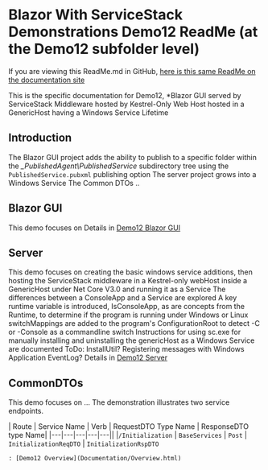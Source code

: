 # Blazor With ServiceStack Demonstrations Demo12 ReadMe (at the Demo12 subfolder level)
If you are viewing this ReadMe.md in GitHub, [here is this same ReadMe on the documentation site](ReadMe.html)

This is the specific documentation for Demo12, *Blazor GUI served by ServiceStack Middleware hosted by Kestrel-Only Web Host hosted in a GenericHost having a Windows Service Lifetime

## Introduction
The Blazor GUI project adds the ability to publish to a specific folder within the _\_PublishedAgent\PublishedService_ subdirectory tree using the `PublishedService.pubxml` publishing option
The server project grows into a Windows Service
The Common DTOs ..

## Blazor GUI
This demo focuses on 
Details in [Demo12 Blazor GUI](GUI/ReadMe.html)

## Server
This demo focuses on creating the basic windows service additions, then hosting the ServiceStack middleware in a Kestrel-only webHost inside a GenericHost under Net Core V3.0 and running it as a Service
The differences between a ConsoleApp and a Service are explored
A key runtime variable is introduced, IsConsoleApp, as are concepts from the Runtime, to determine if the program is running under Windows or Linux
switchMappings are added to the program's ConfigurationRoot to detect -C or -Console as a commandline switch
Instructions for using sc.exe for manually installing and uninstalling the genericHost as a Windows Service are documented 
ToDo: InstallUtil? Registering messages with Windows Application EventLog?
Details in [Demo12 Server](Server/ReadMe.html)

## CommonDTOs
This demo focuses on ...
The demonstration illustrates two service endpoints. 

| Route | Service Name | Verb | RequestDTO Type Name | ResponseDTO type Name|
|---|---|---|---|---||
|`/Initialization` | `BaseServices` | `Post` | `InitializationReqDTO` | `InitializationRspDTO`

	
	: [Demo12 Overview](Documentation/Overview.html)

